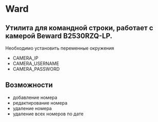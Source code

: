 # Ward
## Утилита для командной строки, работает с камерой Beward B2530RZQ-LP.

Необходимо установить переменные окружения
- CAMERA_IP
- CAMERA_USERNAME
- CAMERA_PASSWORD

## Возможности

- добавление номера
- редактирование номера 
- удаление номера
- удаление всех номеров по дате